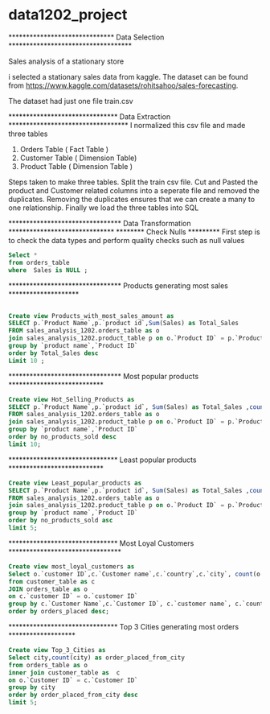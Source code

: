 # data1202_project
****************************** Data Selection ***********************************

Sales analysis of a stationary store

i selected a stationary sales data from kaggle.
The dataset can be found from https://www.kaggle.com/datasets/rohitsahoo/sales-forecasting. 

The dataset had just one file train.csv

******************************* Data Extraction **********************************
I normalized this csv file and made three tables

1) Orders Table ( Fact Table )
2) Customer Table ( Dimension Table)
3) Product Table ( Dimension Table )

Steps taken to make three tables. Split the train csv file. Cut and Pasted the product and Customer related columns into a seperate file and removed the duplicates. 
Removing the duplicates ensures that we can create a many to one relationship.
Finally we load the three tables into SQL

******************************** Data Transformation ******************************
******** Check Nulls *********
First step is to check the data types and perform quality checks such as null values 
```sql
Select *
from orders_table
where  Sales is NULL ;
```


******************************** Products generating most sales ********************
```sql

Create view Products_with_most_sales_amount as 
SELECT p.`Product Name`,p.`product id`,Sum(Sales) as Total_Sales 
FROM sales_analysis_1202.orders_table as o
join sales_analysis_1202.product_table p on o.`Product ID` = p.`Product ID`
group by `product name`,`Product ID`
order by Total_Sales desc
Limit 10 ;

```

********************************  Most popular products  ***************************
```sql
Create view Hot_Selling_Products as 
SELECT p.`Product Name`,p.`product id`, Sum(Sales) as Total_Sales ,count(o.`Product ID`) as no_products_sold
FROM sales_analysis_1202.orders_table as o
join sales_analysis_1202.product_table p on o.`Product ID` = p.`Product ID`
group by `product name`,`Product ID`
order by no_products_sold desc
limit 10;
```

*******************************  Least popular products  ***************************
```sql
Create view Least_popular_products as 
SELECT p.`Product Name`,p.`product id`, Sum(Sales) as Total_Sales ,count(o.`Product ID`) as no_products_sold
FROM sales_analysis_1202.orders_table as o
join sales_analysis_1202.product_table p on o.`Product ID` = p.`Product ID`
group by `product name`,`Product ID`
order by no_products_sold asc
limit 5;
```

*******************************  Most Loyal Customers  ********************************
```sql
Create view most_loyal_customers as 
Select o.`customer ID`,c.`Customer name`,c.`country`,c.`city`, count(o.`Customer ID`) as orders_placed
from customer_table as c 
JOIN orders_table as o 
on c.`customer ID` = o.`customer ID`
group by c.`Customer Name`,c.`Customer ID`, c.`customer name`, c.`country`,c.`city`
order by orders_placed desc;
```

*******************************  Top 3 Cities generating most orders *******************
``` sql
Create view Top_3_Cities as 
Select city,count(city) as order_placed_from_city
from orders_table as o 
inner join customer_table as  c
on o.`Customer ID` = c.`Customer ID` 
group by city
order by order_placed_from_city desc 
limit 5;

```
